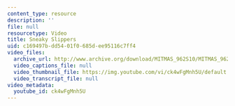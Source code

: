 ```yaml
---
content_type: resource
description: ''
file: null
resourcetype: Video
title: Sneaky Slippers
uid: c169497b-dd54-01f0-685d-ee95116c7ff4
video_files:
  archive_url: http://www.archive.org/download/MITMAS_962S10/MITMAS_962S10assn9_slippers_300k.mp4
  video_captions_file: null
  video_thumbnail_file: https://img.youtube.com/vi/ck4wFgMnh5U/default.jpg
  video_transcript_file: null
video_metadata:
  youtube_id: ck4wFgMnh5U
---
```

